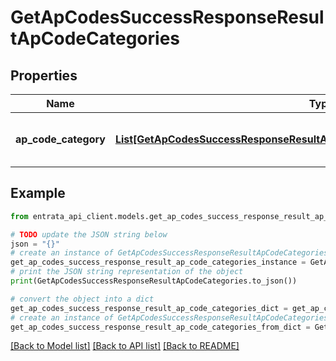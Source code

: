 # GetApCodesSuccessResponseResultApCodeCategories


## Properties

Name | Type | Description | Notes
------------ | ------------- | ------------- | -------------
**ap_code_category** | [**List[GetApCodesSuccessResponseResultApCodeCategoriesApCodeCategoryInner]**](GetApCodesSuccessResponseResultApCodeCategoriesApCodeCategoryInner.md) | A list of accounts payable categories. | 

## Example

```python
from entrata_api_client.models.get_ap_codes_success_response_result_ap_code_categories import GetApCodesSuccessResponseResultApCodeCategories

# TODO update the JSON string below
json = "{}"
# create an instance of GetApCodesSuccessResponseResultApCodeCategories from a JSON string
get_ap_codes_success_response_result_ap_code_categories_instance = GetApCodesSuccessResponseResultApCodeCategories.from_json(json)
# print the JSON string representation of the object
print(GetApCodesSuccessResponseResultApCodeCategories.to_json())

# convert the object into a dict
get_ap_codes_success_response_result_ap_code_categories_dict = get_ap_codes_success_response_result_ap_code_categories_instance.to_dict()
# create an instance of GetApCodesSuccessResponseResultApCodeCategories from a dict
get_ap_codes_success_response_result_ap_code_categories_from_dict = GetApCodesSuccessResponseResultApCodeCategories.from_dict(get_ap_codes_success_response_result_ap_code_categories_dict)
```
[[Back to Model list]](../README.md#documentation-for-models) [[Back to API list]](../README.md#documentation-for-api-endpoints) [[Back to README]](../README.md)


